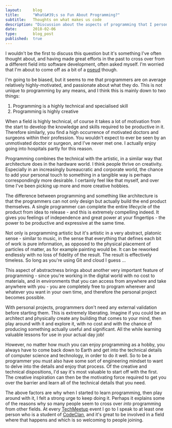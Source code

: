 ```yaml
---
layout:     blog
title:      "What&#39;s so Fun About Programming?"
subtitle:   Thoughts on what makes us code
description: "Discussion about the aspects of programming that I personally find rewarding and which motivate me to continue"
date:       2018-02-06
type:       blog_post
published:  true
---
```


I wouldn't be the first to discuss this question but it's something I've often thought about, and having made great
efforts in the past to cross over from a different field into software development, often asked myself. I'm worried
that I'm about to come off as a bit of a [pseud](https://en.wikipedia.org/wiki/List_of_regular_mini-sections_in_Private_Eye#Pseuds_Corner) though.

I'm going to be biased, but it seems to me that programmers are on average relatively highly-motivated, and
passionate about what they do. This is not unique to programming by any means, and I think this is mainly down to two things:

1. Programming is a highly technical and specialised skill
2. Programming is highly creative

When a field is highly technical, of course it takes a lot of motivation from the start to develop the knowledge and skills required to be
productive in it. Therefore similarly, you find a high occurrence of motivated doctors and surgeons within their profession.
You wouldn't expect to ever be seen by an unmotivated doctor or surgeon, and I've never met one. I actually enjoy going into hospitals
partly for this reason.

Programming combines the technical with the artistic, in a similar way that architecture does in the hardware world. I think
people thrive on creativity. Especially in an increasingly bureaucratic and corporate world, the chance to add
your personal touch to something in a tangible way is perhaps correspondingly more desirable. I certainly feel like
that myself, and over time I've been picking up more and more creative hobbies.

The difference between programming and something like architecture is that the programmers can not only design but actually build the end product themselves.
A single programmer can complete the entire lifecycle of the product from idea to release - and this is extremely
compelling indeed. It gives you feelings of independence and great power at your fingertips - the power to be productive and
expressive at the same time.

Not only is programming artistic but it's artistic in a very abstract, platonic sense - similar to music, in the
sense that everything that defines each bit of work is pure information, as opposed to the physical placement of particles
of matter, as for example painting would be. It can be reworked endlessly with no loss of fidelity of the result. The
result is effectively timeless. So long as you're using Git and cloud I guess ...

This aspect of abstractness brings about another very important feature of programming - since you're working in the digital world with no
cost to materials, and in environments that you can access from anywhere and take anywhere with you - you are completely
free to program wherever and whatever you want in your own time, and therefore the personal project becomes possible.

With personal projects, programmers don't need any external validation before starting them.
This is extremely liberating. Imagine if you could be an architect and physically create any building that comes to your
mind, then play around with it and explore it, with no cost and with the chance of producing something actually useful
and significant. All the while learning valuable lessons for use in your actual day job!

However, no matter how much you can enjoy programming as a hobby, you always have to come back down to Earth and get into
the technical details of computer science and technology, in order to do it well. So to be a
programmer you must also have some sort of engineering mindset to want to delve into the details and enjoy that process.
Of the creative and technical dispositions, I'd say it's most valuable to start off with the first. The creative inspiration
can then be the motivating force required to get you over the barrier and learn all of the technical details that you
need.

The above factors are why when I started to learn programming, then play around with it, I felt a strong urge to keep
doing it. Perhaps it explains some of the reasons why so many people seem to cross over *into* programming from other
fields. At every [TechMeetup](http://techmeetup.co.uk) event I go to I speak to at least one person
who is a student of [CodeClan](https://codeclan.com), and it's great to be involved in a field where that happens
 and which is so welcoming to people joining.